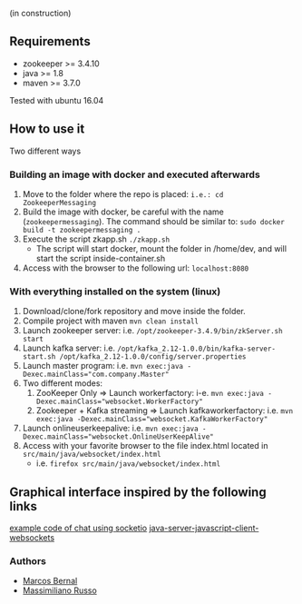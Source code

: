 (in construction)

## Requirements

- zookeeper >= 3.4.10
- java >= 1.8
- maven >= 3.7.0

Tested with ubuntu 16.04

## How to use it

Two different ways

### Building an image with docker and executed afterwards

1. Move to the folder where the repo is placed: `i.e.: cd ZookeeperMessaging`
2. Build the image with docker, be careful with the name (`zookeepermessaging`). The command should be similar to: `sudo docker build -t zookeepermessaging .`
3. Execute the script zkapp.sh `./zkapp.sh`
    - The script will start docker, mount the folder in /home/dev, and will start the script inside-container.sh
4. Access with the browser to the following url: `localhost:8080`

### With everything installed on the system (linux)

1. Download/clone/fork repository and move inside the folder.
2. Compile project with maven `mvn clean install`
3. Launch zookeeper server: i.e. `/opt/zookeeper-3.4.9/bin/zkServer.sh start`
4. Launch kafka server: i.e. `/opt/kafka_2.12-1.0.0/bin/kafka-server-start.sh /opt/kafka_2.12-1.0.0/config/server.properties`
5. Launch master program: i.e. `mvn exec:java -Dexec.mainClass="com.company.Master"`
6. Two different modes:
    1. ZooKeeper Only => Launch workerfactory: i-e. `mvn exec:java -Dexec.mainClass="websocket.WorkerFactory"`
    2. Zookeeper + Kafka streaming => Launch kafkaworkerfactory: i.e. `mvn exec:java -Dexec.mainClass="websocket.KafkaWorkerFactory"`
7. Launch onlineuserkeepalive: i.e. `mvn exec:java -Dexec.mainClass="websocket.OnlineUserKeepAlive"`
8. Access with your favorite browser to the file index.html located in `src/main/java/websocket/index.html`
   - i.e. `firefox src/main/java/websocket/index.html`



## Graphical interface inspired by the following links

[example code of chat using socketio](https://github.com/socketio/chat-example)
[java-server-javascript-client-websockets](https://stackoverflow.com/a/41480670)


### Authors

- [Marcos Bernal](https://github.com/MarcosBernal)
- [Massimiliano Russo](https://github.com/rusiano)
